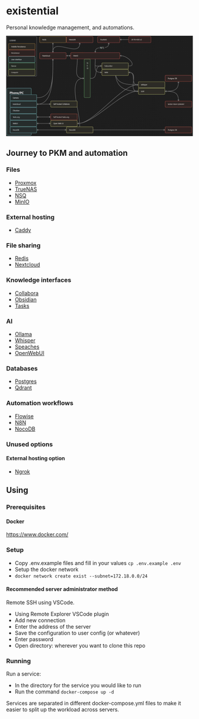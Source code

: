 # existential
Personal knowledge management, and automations.

![Architecture Diagram](architecture.jpg)

## Journey to PKM and automation
### Files
- [Proxmox](./Proxmox/README.md)
- [TrueNAS](./TrueNAS/README.md)
- [NSQ](./NSQ/README.md)
- [MinIO](./MinIO/README.md)

### External hosting
- [Caddy](./Caddy/README.md)

### File sharing
- [Redis](./Redis/README.md)
- [Nextcloud](./Nextcloud/README.md)

### Knowledge interfaces
- [Collabora](./Collabora/README.md)
- [Obsidian](./Obsidian/README.md)
- [Tasks](./Tasks/README.md)

### AI
- [Ollama](./Ollama/README.md)
- [Whisper](./Whisper/README.md)
- [Speaches](./Speaches/README.md)
- [OpenWebUI](./OpenWebUI/README.md)

### Databases
- [Postgres](./Postgres/README.md)
- [Qdrant](./Qdrant/README.md)

### Automation workflows
- [Flowise](./Flowise/README.md)
- [N8N](./N8N/README.md)
- [NocoDB](./NocoDB/README.md)

### Unused options
#### External hosting option
- [Ngrok](./Ngrok/README.md)

## Using
### Prerequisites
#### Docker
https://www.docker.com/

### Setup
- Copy .env.example files and fill in your values `cp .env.example .env`
- Setup the docker network
- `docker network create exist --subnet=172.18.0.0/24`

#### Recommended server administrator method
Remote SSH using VSCode.
- Using Remote Explorer VSCode plugin
- Add new connection
- Enter the address of the server
- Save the configuration to user config (or whatever)
- Enter password
- Open directory: wherever you want to clone this repo

### Running
Run a service:
- In the directory for the service you would like to run
- Run the command `docker-compose up -d`

Services are separated in different docker-compose.yml files to make it easier to split up the workload across servers.

